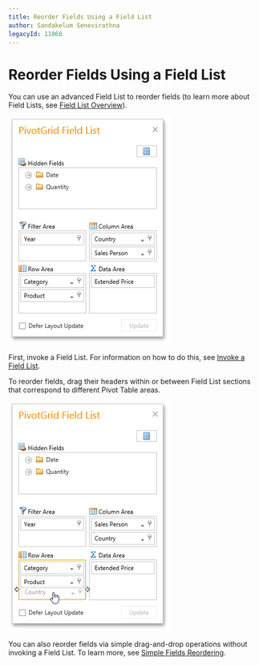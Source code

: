 ```yaml
---
title: Reorder Fields Using a Field List
author: Sandakelum Senevirathna
legacyId: 11068
---
```

# Reorder Fields Using a Field List
You can use an advanced Field List to reorder fields (to learn more about Field Lists, see [Field List Overview](../../field-list-overview.md)).

![EU_ExcelFieldList](../../../../images/img15860.png)

First, invoke a Field List. For information on how to do this, see [Invoke a Field List](../../field-list/invoke-a-field-list.md).

To reorder fields, drag their headers within or between Field List sections that correspond to different Pivot Table areas.

![EU_FieldListReorder](../../../../images/img15865.png)

You can also reorder fields via simple drag-and-drop operations without invoking a Field List. To learn more, see [Simple Fields Reordering](simple-fields-reordering.md).